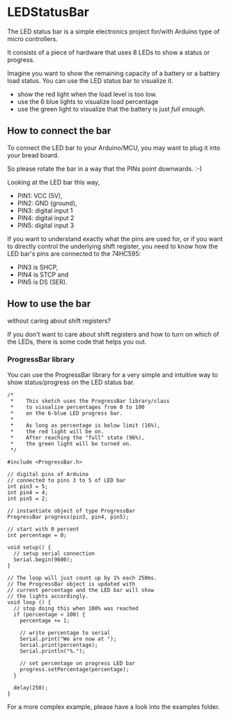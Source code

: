 # LEDStatusBar

The LED status bar is a simple electronics project for/with Arduino type of micro controllers.

It consists of a piece of hardware that uses 8 LEDs to show a status or progress. 

Imagine you want to show the remaining capacity of a battery or a battery load status.
You can use the LED status bar to visualize it.

- show the red light when the load level is too low. 
- use the 6 blue lights to visualize load percentage
- use the green light to visualize that the battery is just *full enough*.

## How to connect the bar
To connect the LED bar to your Arduino/MCU, you may want to plug it into your bread board. 

So please rotate the bar in a way that the PINs point downwards. :-)

Looking at the LED bar this way, 

- PIN1: VCC (5V), 
- PIN2: GND (ground),
- PIN3: digital input 1
- PIN4: digital input 2
- PIN5: digital input 3

If you want to understand exactly what the pins are used for, or if you want to directly control the underlying shift register, you need to know how the LED bar's pins are connected to the 74HC595:

- PIN3 is SHCP, 
- PIN4 is STCP and 
- PIN5 is DS (SER).

## How to use the bar
without caring about shift registers?

If you don't want to care about shift registers and how to turn on which of the LEDs, there is some code that helps you out.

### ProgressBar library
You can use the ProgressBar library for a very simple and intuitive way to show status/progress on the LED status bar.

```
/*
 *    This sketch uses the ProgressBar library/class    
 *    to visualize percentages from 0 to 100 
 *    on the 6-blue LED progress bar.
 *    
 *    As long as percentage is below limit (16%),   
 *    the red light will be on.   
 *    After reaching the "full" state (96%),   
 *    the green light will be turned on.
 */

#include <ProgressBar.h>

// digital pins of Arduino   
// connected to pins 3 to 5 of LED bar
int pin3 = 5;
int pin4 = 4;
int pin5 = 2;

// instantiate object of type ProgressBar
ProgressBar progress(pin3, pin4, pin5);

// start with 0 percent
int percentage = 0;

void setup() {
  // setup serial connection
  Serial.begin(9600);
}

// The loop will just count up by 1% each 250ms.
// The ProgressBar object is updated with   
// current percentage and the LED bar will show   
// the lights accordingly.
void loop () {
  // stop doing this when 100% was reached
  if (percentage < 100) {
    percentage += 1;
    
    // write percentage to serial
    Serial.print("We are now at "); 
    Serial.print(percentage);
    Serial.println("%.");
  
    // set percentage on progress LED bar
    progress.setPercentage(percentage);
  }

  delay(250);  
}
```

For a more complex example, please have a look into the examples folder.